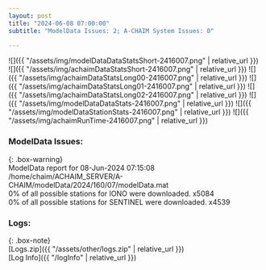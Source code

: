 ```yaml
---
layout: post
title: "2024-06-08 07:00:00"
subtitle: "ModelData Issues: 2; A-CHAIM System Issues: 0"

---
```


![]({{ "/assets/img/modelDataDataStatsShort-2416007.png" | relative_url }})
![]({{ "/assets/img/achaimDataStatsShort-2416007.png" | relative_url }})
![]({{ "/assets/img/achaimDataStatsLong00-2416007.png" | relative_url }})
![]({{ "/assets/img/achaimDataStatsLong01-2416007.png" | relative_url }})
![]({{ "/assets/img/achaimDataStatsLong02-2416007.png" | relative_url }})
![]({{ "/assets/img/modelDataDataStats-2416007.png" | relative_url }})
![]({{ "/assets/img/modelDataStationStats-2416007.png" | relative_url }})
![]({{ "/assets/img/achaimRunTime-2416007.png" | relative_url }})


### ModelData Issues:  
  
{: .box-warning}  
 ModelData report for 08-Jun-2024 07:15:08   
 /home/chaim/ACHAIM_SERVER/A-CHAIM/modelData/2024/160/07/modelData.mat   
 0% of all possible stations for IONO were downloaded. x5084   
 0% of all possible stations for SENTINEL were downloaded. x4539   
  


### Logs:  
  
{: .box-note}  
[Logs.zip]({{ "/assets/other/logs.zip" | relative_url }})  
[Log Info]({{ "/logInfo" | relative_url }})  
